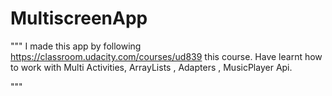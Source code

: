 # MultiscreenApp
"""
I made this app by following https://classroom.udacity.com/courses/ud839 this course.
Have learnt how to work with Multi Activities, ArrayLists , Adapters , MusicPlayer Api.

"""
